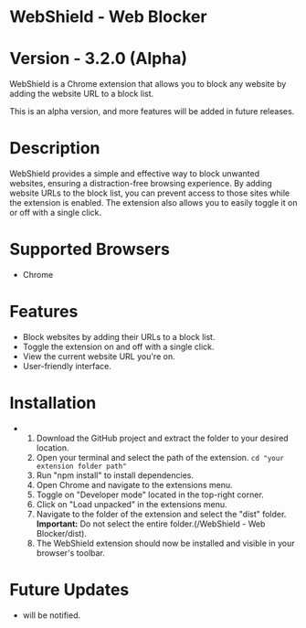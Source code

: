 # WebShield - Web Blocker 
# Version - 3.2.0 (Alpha)

WebShield is a Chrome extension that allows you to block any website by adding the website URL to a block list.

This is an alpha version, and more features will be added in future releases.

# Description

WebShield provides a simple and effective way to block unwanted websites, ensuring a distraction-free browsing experience. By adding website URLs to the block list, you can prevent access to those sites while the extension is enabled. The extension also allows you to easily toggle it on or off with a single click.

# Supported Browsers 

- Chrome 

# Features

- Block websites by adding their URLs to a block list.
- Toggle the extension on and off with a single click.
- View the current website URL you're on.
- User-friendly interface.

# Installation

- 1. Download the GitHub project and extract the folder to your desired location.
  2. Open your terminal and select the path of the extension. ```cd "your extension folder path"```
  3. Run "npm install" to install dependencies.
  4. Open Chrome and navigate to the extensions menu.
  5. Toggle on "Developer mode" located in the top-right corner.
  6. Click on "Load unpacked" in the extensions menu.
  7. Navigate to the folder of the extension and select the "dist" folder. **Important:** Do not select the entire folder.(/WebShield - Web Blocker/dist).
  8. The WebShield extension should now be installed and visible in your browser's toolbar.


# Future Updates

- will be notified.
